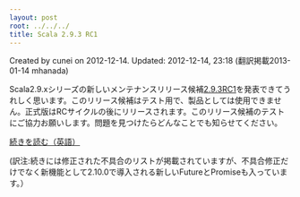 ```yaml
---
layout: post
root: ../../../
title: Scala 2.9.3 RC1
---
```


Created by cunei on 2012-12-14. Updated: 2012-12-14, 23:18 (翻訳掲載2013-01-14 mhanada)

Scala2.9.xシリーズの新しいメンテナンスリリース候補[2.9.3RC1](http://www.scala-lang.org/downloads#RC)を発表できてうれしく思います。このリリース候補はテスト用で、製品としては使用できません。正式版はRCサイクルの後にリリースされます。このリリース候補のテストにご協力お願いします。問題を見つけたらどんなことでも知らせてください。

[続きを読む（英語）](http://www.scala-lang.org/node/26255)

(訳注:続きには修正された不具合のリストが掲載されていますが、不具合修正だけでなく新機能として2.10.0で導入される新しいFutureとPromiseも入っています。）